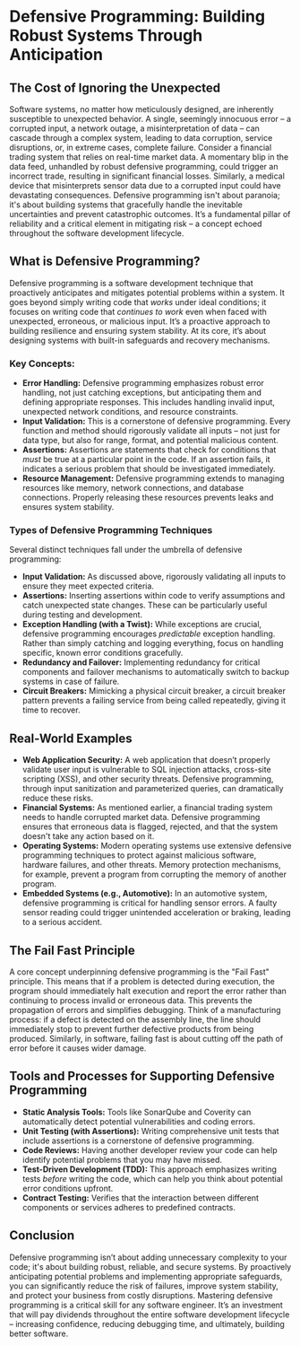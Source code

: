 # Defensive Programming: Building Robust Systems Through Anticipation

## The Cost of Ignoring the Unexpected

Software systems, no matter how meticulously designed, are inherently susceptible to unexpected behavior. A single, seemingly innocuous error – a corrupted input, a network outage, a misinterpretation of data – can cascade through a complex system, leading to data corruption, service disruptions, or, in extreme cases, complete failure. Consider a financial trading system that relies on real-time market data. A momentary blip in the data feed, unhandled by robust defensive programming, could trigger an incorrect trade, resulting in significant financial losses. Similarly, a medical device that misinterprets sensor data due to a corrupted input could have devastating consequences. Defensive programming isn't about paranoia; it's about building systems that gracefully handle the inevitable uncertainties and prevent catastrophic outcomes. It’s a fundamental pillar of reliability and a critical element in mitigating risk – a concept echoed throughout the software development lifecycle.

## What is Defensive Programming?

Defensive programming is a software development technique that proactively anticipates and mitigates potential problems within a system. It goes beyond simply writing code that _works_ under ideal conditions; it focuses on writing code that _continues to work_ even when faced with unexpected, erroneous, or malicious input. It’s a proactive approach to building resilience and ensuring system stability. At its core, it’s about designing systems with built-in safeguards and recovery mechanisms.

### Key Concepts:

- **Error Handling:** Defensive programming emphasizes robust error handling, not just catching exceptions, but anticipating them and defining appropriate responses. This includes handling invalid input, unexpected network conditions, and resource constraints.
- **Input Validation:** This is a cornerstone of defensive programming. Every function and method should rigorously validate all inputs – not just for data type, but also for range, format, and potential malicious content.
- **Assertions:** Assertions are statements that check for conditions that _must_ be true at a particular point in the code. If an assertion fails, it indicates a serious problem that should be investigated immediately.
- **Resource Management:** Defensive programming extends to managing resources like memory, network connections, and database connections. Properly releasing these resources prevents leaks and ensures system stability.

### Types of Defensive Programming Techniques

Several distinct techniques fall under the umbrella of defensive programming:

- **Input Validation:** As discussed above, rigorously validating all inputs to ensure they meet expected criteria.
- **Assertions:** Inserting assertions within code to verify assumptions and catch unexpected state changes. These can be particularly useful during testing and development.
- **Exception Handling (with a Twist):** While exceptions are crucial, defensive programming encourages _predictable_ exception handling. Rather than simply catching and logging everything, focus on handling specific, known error conditions gracefully.
- **Redundancy and Failover:** Implementing redundancy for critical components and failover mechanisms to automatically switch to backup systems in case of failure.
- **Circuit Breakers:** Mimicking a physical circuit breaker, a circuit breaker pattern prevents a failing service from being called repeatedly, giving it time to recover.

## Real-World Examples

- **Web Application Security:** A web application that doesn’t properly validate user input is vulnerable to SQL injection attacks, cross-site scripting (XSS), and other security threats. Defensive programming, through input sanitization and parameterized queries, can dramatically reduce these risks.
- **Financial Systems:** As mentioned earlier, a financial trading system needs to handle corrupted market data. Defensive programming ensures that erroneous data is flagged, rejected, and that the system doesn't take any action based on it.
- **Operating Systems:** Modern operating systems use extensive defensive programming techniques to protect against malicious software, hardware failures, and other threats. Memory protection mechanisms, for example, prevent a program from corrupting the memory of another program.
- **Embedded Systems (e.g., Automotive):** In an automotive system, defensive programming is critical for handling sensor errors. A faulty sensor reading could trigger unintended acceleration or braking, leading to a serious accident.

## The Fail Fast Principle

A core concept underpinning defensive programming is the "Fail Fast" principle. This means that if a problem is detected during execution, the program should immediately halt execution and report the error rather than continuing to process invalid or erroneous data. This prevents the propagation of errors and simplifies debugging. Think of a manufacturing process: if a defect is detected on the assembly line, the line should immediately stop to prevent further defective products from being produced. Similarly, in software, failing fast is about cutting off the path of error before it causes wider damage.

## Tools and Processes for Supporting Defensive Programming

- **Static Analysis Tools:** Tools like SonarQube and Coverity can automatically detect potential vulnerabilities and coding errors.
- **Unit Testing (with Assertions):** Writing comprehensive unit tests that include assertions is a cornerstone of defensive programming.
- **Code Reviews:** Having another developer review your code can help identify potential problems that you may have missed.
- **Test-Driven Development (TDD):** This approach emphasizes writing tests _before_ writing the code, which can help you think about potential error conditions upfront.
- **Contract Testing:** Verifies that the interaction between different components or services adheres to predefined contracts.

## Conclusion

Defensive programming isn’t about adding unnecessary complexity to your code; it's about building robust, reliable, and secure systems. By proactively anticipating potential problems and implementing appropriate safeguards, you can significantly reduce the risk of failures, improve system stability, and protect your business from costly disruptions. Mastering defensive programming is a critical skill for any software engineer. It’s an investment that will pay dividends throughout the entire software development lifecycle – increasing confidence, reducing debugging time, and ultimately, building better software.

```

```
